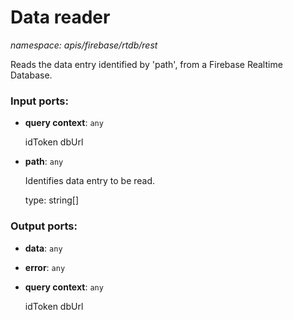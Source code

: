 # Data reader

_namespace: apis/firebase/rtdb/rest_

Reads the data entry identified by 'path', from a Firebase Realtime Database.

### Input ports:

* __query context__: ` any `

    idToken
    dbUrl


* __path__: ` any `

    Identifies data entry to be read.
    
    type: string[]

### Output ports:

* __data__: ` any `


* __error__: ` any `


* __query context__: ` any `

    idToken
    dbUrl

